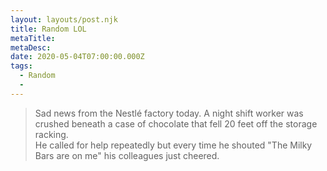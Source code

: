 ```yaml
---
layout: layouts/post.njk
title: Random LOL
metaTitle:
metaDesc: 
date: 2020-05-04T07:00:00.000Z
tags:
  - Random
  -
---
```



<blockquote>

Sad news from the Nestlé factory today. A night shift worker was crushed beneath a case of chocolate that fell 20 feet off the storage racking.<br /> He called for help repeatedly but every time he shouted "The Milky Bars are on me" his colleagues just cheered.

</blockquote>


<br/> 
    <br/>
